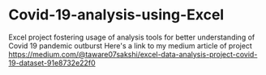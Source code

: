 # Covid-19-analysis-using-Excel
Excel project fostering usage of analysis tools for better understanding of Covid 19 pandemic outburst 
Here's a link to my medium article of project
https://medium.com/@taware07sakshi/excel-data-analysis-project-covid-19-dataset-91e8732e22f0
